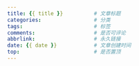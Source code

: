 ```yaml
---
title: {{ title }}			# 文章标题
categories:					# 分类
tags:						# 标签
comments:					# 是否可评论
abbrlink:					# 永久链接
date: {{ date }}			# 文章创建时间
top: 						# 是否置顶
---
```

